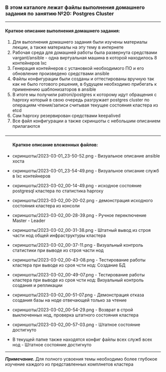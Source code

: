 <h3>В этом каталоге лежат файлы выполнения домашнего задания по занятию №20:
Postgres Cluster</h3>
<hr>
<h4>Краткое описание выполнения домашнего задания:</h4>
<ol><li>Для выполнения домашнего задания были изучены материалы лекции, а также материалы на эту тему в интернете</li>
<li>Рабочая среда для домашней работы была развернута средствами vargant/ansible - одна виртуальная машина в которой находилось 8 контейнеров lxc </li>
<li>Генерация контейнеров с установкой необходимого ПО и его обновление произведено средствами ansible</li>
<li>Файлы конфигурации были созданы и оттестированы вручную так как не было готового решения, в будущем необходимо прибегать к применению шаблонизаторов в ansible</li>
<li>В итоге мы получили patroni/postgres к которому идут обращения с haproxy который в свою очередь разгружает postgres cluster по операциям чтения/записи считывая текущее состояния кластера из etcd</li>
<li>Сам haproxy резервирован средствами keepalived</li>
<li>Все файл конфигурации а также скриншоты с небольшим описанием прилагаются</li>
</ol>

<h3></h3>
<hr>
<ul>
<h4>Краткое описание вложенных файлов:</h4>
<li><p>скриншоты/2023-03-01_23-50-52.png  - Визуальное описание ansible хоста</p></li>
<li><p>скриншоты/2023-03-01_23-54-49.png  - Визуальное описание служб в lxc контейнеров</p></li>
<li><p>скриншоты/2023-03-02_00-14-49.png  - исходное состояние postgresql кластера по статистика haproxy</p></li>
<li><p>скриншоты/2023-03-02_00-20-02.png  - демонстрация исходного состояния кластера из консоли</p></li>
<li><p>скриншоты/2023-03-02_00-28-39.png  - Ручное переключение Master - Leader</p></li>
<li><p>скриншоты/2023-03-02_00-31-38.png  - Штатный вывод из строя части нод общей инфраструктуры кластера<p></li>
<li><p>скриншоты/2023-03-02_00-37-11.png  - Визуальный контроль статистики при выводе из строя части нод<p></li>
<li><p>скриншоты/2023-03-02_00-43-08.png  - Тестирование работы кластера при выводе из сроя чсти нод: Создание БД<p></li>
<li><p>скриншоты/2023-03-02_00-49-07.png  - Тестирование работы кластера при выводе из сроя чсти нод: Визуальный контроль создания и репликации<p></li>
<li><p>скриншоты/2023-03-02_00-51-07.png  - Демонстрация отказа создания базы на ноде отвечающей только за чтение<p></li>
<li><p>скриншоты/2023-03-02_00-54-29.png  - Возврат в строй выключенных нод, проверка штатного состояния кластера<p></li>
<li><p>скриншоты/2023-03-02_00-57-03.png  - Штатное состояние достигнуто<p></li>
<li><p>В текущей папке также находятся конфиг файлы всех служб всех нод - Штатное состояние достигнуто<p></li>
</ul>
<hr>
<p><i><b>Примечание. </b></i>Для полного усвоения темы необходимо более глубокое изучение каждого из представленных комплнетов кластера</p>
<p></p>
<p></p>

